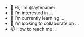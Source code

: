 - 👋 Hi, I’m @aytenamer
- 👀 I’m interested in ...
- 🌱 I’m currently learning ...
- 💞️ I’m looking to collaborate on ...
- 📫 How to reach me ...

<!---
aytenamer/aytenamer is a ✨ special ✨ repository because its `README.md` (this file) appears on your GitHub profile.
You can click the Preview link to take a look at your changes.
--->
